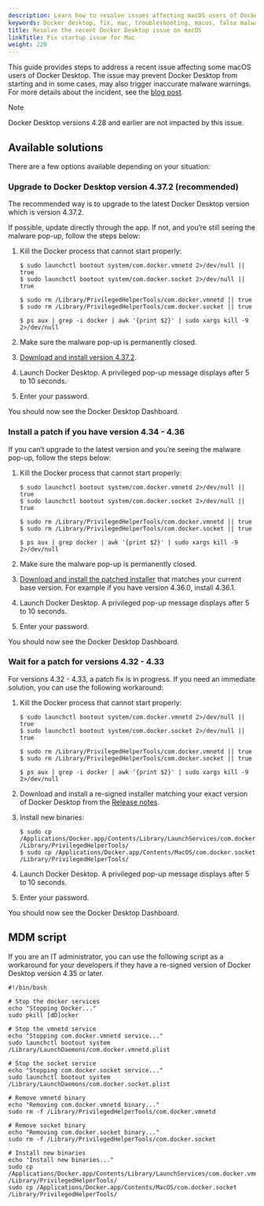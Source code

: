 ```yaml
---
description: Learn how to resolve issues affecting macOS users of Docker Desktop, including startup problems and false malware warnings, with upgrade, patch, and workaround solutions.
keywords: Docker desktop, fix, mac, troubleshooting, macos, false malware warning, patch, upgrade solution
title: Resolve the recent Docker Desktop issue on macOS
linkTitle: Fix startup issue for Mac
weight: 220
---
```


This guide provides steps to address a recent issue affecting some macOS users of Docker Desktop. The issue may prevent Docker Desktop from starting and in some cases, may also trigger inaccurate malware warnings. For more details about the incident, see the [blog post](https://www.docker.com/blog/incident-update-docker-desktop-for-mac/).

> [!NOTE]
>
> Docker Desktop versions 4.28 and earlier are not impacted by this issue. 

## Available solutions

There are a few options available depending on your situation:

### Upgrade to Docker Desktop version 4.37.2 (recommended)

The recommended way is to upgrade to the latest Docker Desktop version which is version 4.37.2. 

If possible, update directly through the app. If not, and you’re still seeing the malware pop-up, follow the steps below:

1. Kill the Docker process that cannot start properly:
   ```console
   $ sudo launchctl bootout system/com.docker.vmnetd 2>/dev/null || true
   $ sudo launchctl bootout system/com.docker.socket 2>/dev/null || true
    
   $ sudo rm /Library/PrivilegedHelperTools/com.docker.vmnetd || true
   $ sudo rm /Library/PrivilegedHelperTools/com.docker.socket || true
 
   $ ps aux | grep -i docker | awk '{print $2}' | sudo xargs kill -9 2>/dev/null
   ```
    
2. Make sure the malware pop-up is permanently closed. 

3. [Download and install version 4.37.2](/manuals/desktop/release-notes.md#4372).

4. Launch Docker Desktop. A privileged pop-up message displays after 5 to 10 seconds.

5. Enter your password.

You should now see the Docker Desktop Dashboard.

### Install a patch if you have version 4.34 - 4.36

If you can’t upgrade to the latest version and you’re seeing the malware pop-up, follow the steps below:

1. Kill the Docker process that cannot start properly:
   ```console
   $ sudo launchctl bootout system/com.docker.vmnetd 2>/dev/null || true
   $ sudo launchctl bootout system/com.docker.socket 2>/dev/null || true
    
   $ sudo rm /Library/PrivilegedHelperTools/com.docker.vmnetd || true
   $ sudo rm /Library/PrivilegedHelperTools/com.docker.socket || true
 
   $ ps aux | grep docker | awk '{print $2}' | sudo xargs kill -9 2>/dev/null
   ```

2. Make sure the malware pop-up is permanently closed.

3. [Download and install the patched installer](/manuals/desktop/release-notes.md) that matches your current base version. For example if you have version 4.36.0, install 4.36.1.

4. Launch Docker Desktop. A privileged pop-up message displays after 5 to 10 seconds.

5. Enter your password.

You should now see the Docker Desktop Dashboard.

### Wait for a patch for versions 4.32 - 4.33

For versions 4.32 - 4.33, a patch fix is in progress. If you need an immediate solution, you can use the following workaround:

1. Kill the Docker process that cannot start properly:
   ```console
   $ sudo launchctl bootout system/com.docker.vmnetd 2>/dev/null || true
   $ sudo launchctl bootout system/com.docker.socket 2>/dev/null || true
    
   $ sudo rm /Library/PrivilegedHelperTools/com.docker.vmnetd || true
   $ sudo rm /Library/PrivilegedHelperTools/com.docker.socket || true
 
   $ ps aux | grep -i docker | awk '{print $2}' | sudo xargs kill -9 2>/dev/null
   ```

2. Download and install a re-signed installer matching your exact version of Docker Desktop from the [Release notes](/manuals/desktop/release-notes.md).

3. Install new binaries:

   ```console
   $ sudo cp /Applications/Docker.app/Contents/Library/LaunchServices/com.docker.vmnetd /Library/PrivilegedHelperTools/
   $ sudo cp /Applications/Docker.app/Contents/MacOS/com.docker.socket /Library/PrivilegedHelperTools/
   ```

4. Launch Docker Desktop. A privileged pop-up message displays after 5 to 10 seconds.

5. Enter your password.

You should now see the Docker Desktop Dashboard.

## MDM script

If you are an IT administrator, you can use the following script as a workaround for your developers if they have a re-signed version of Docker Desktop version 4.35 or later.

```console
#!/bin/bash

# Stop the docker services
echo "Stopping Docker..."
sudo pkill [dD]ocker

# Stop the vmnetd service
echo "Stopping com.docker.vmnetd service..."
sudo launchctl bootout system /Library/LaunchDaemons/com.docker.vmnetd.plist

# Stop the socket service
echo "Stopping com.docker.socket service..."
sudo launchctl bootout system /Library/LaunchDaemons/com.docker.socket.plist

# Remove vmnetd binary
echo "Removing com.docker.vmnetd binary..."
sudo rm -f /Library/PrivilegedHelperTools/com.docker.vmnetd

# Remove socket binary
echo "Removing com.docker.socket binary..."
sudo rm -f /Library/PrivilegedHelperTools/com.docker.socket

# Install new binaries
echo "Install new binaries..."
sudo cp /Applications/Docker.app/Contents/Library/LaunchServices/com.docker.vmnetd /Library/PrivilegedHelperTools/
sudo cp /Applications/Docker.app/Contents/MacOS/com.docker.socket /Library/PrivilegedHelperTools/
```
